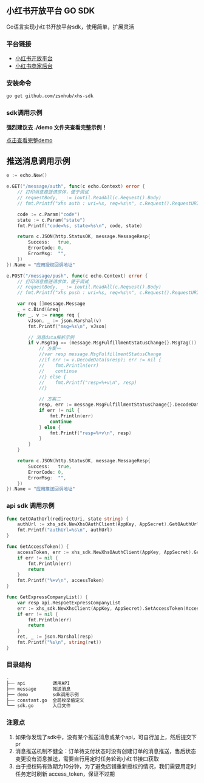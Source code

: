 ## 小红书开放平台 GO SDK

Go语言实现小红书开放平台sdk，使用简单，扩展灵活

### 平台链接

- [小红书开放平台](https://open.xiaohongshu.com/home?from=/application/subscribeMsg)
- [小红书商家后台](https://customer.xiaohongshu.com/login?service=https://ark.xiaohongshu.com/ark/login)

### 安装命令

```sh
go get github.com/zsmhub/xhs-sdk
```

### sdk调用示例

**强烈建议去 ./demo 文件夹查看完整示例！**

[点击查看完整demo](https://github.com/zsmhub/xhs-sdk/tree/main/demo)

## 推送消息调用示例

```go
e := echo.New()

e.GET("/message/auth", func(c echo.Context) error {
    // 打印消息推送请求体，便于调试
    // requestBody, _ := ioutil.ReadAll(c.Request().Body)
    // fmt.Printf("xhs auth : uri=%s, req=%s\n", c.Request().RequestURI, string(requestBody))

    code := c.Param("code")
    state := c.Param("state")
    fmt.Printf("code=%s, state=%s\n", code, state)

    return c.JSON(http.StatusOK, message.MessageResp{
        Success:   true,
        ErrorCode: 0,
        ErrorMsg:  "",
    })
}).Name = "应用授权回调地址"

e.POST("/message/push", func(c echo.Context) error {
    // 打印消息推送请求体，便于调试
    // requestBody, _ := ioutil.ReadAll(c.Request().Body)
    // fmt.Printf("xhs push : uri=%s, req=%s\n", c.Request().RequestURI, string(requestBody))

    var req []message.Message
    _ = c.Bind(&req)
    for _, v := range req {
        vJson, _ := json.Marshal(v)
        fmt.Printf("msg=%s\n", vJson)

        // 消息data解析示例
        if v.MsgTag == (message.MsgFulfillmentStatusChange{}.MsgTag()) {
            // 方案一
            //var resp message.MsgFulfillmentStatusChange
            //if err := v.DecodeData(&resp); err != nil {
            //    fmt.Println(err)
            //    continue
            //} else {
            //    fmt.Printf("resp=%+v\n", resp)
            //}

            // 方案二
            resp, err := message.MsgFulfillmentStatusChange{}.DecodeData(v.Data)
            if err != nil {
                fmt.Println(err)
                continue
            } else {
                fmt.Printf("resp=%+v\n", resp)
            }
        }
    }

    return c.JSON(http.StatusOK, message.MessageResp{
        Success:   true,
        ErrorCode: 0,
        ErrorMsg:  "",
    })
}).Name = "应用推送回调地址"
```

### api sdk 调用示例

```go
func GetOAuthUrl(redirectUri, state string) {
	authUrl := xhs_sdk.NewXhsOAuthClient(AppKey, AppSecret).GetOAuthUrl(redirectUri, state)
	fmt.Printf("authUrl=%s\n", authUrl)
}

func GetAccessToken() {
	accessToken, err := xhs_sdk.NewXhsOAuthClient(AppKey, AppSecret).GetAccessToken(Code)
	if err != nil {
		fmt.Println(err)
		return
	}
	fmt.Printf("%+v\n", accessToken)
}

func GetExpressCompanyList() {
	var resp api.RespGetExpressCompanyList
	err := xhs_sdk.NewXhsClient(AppKey, AppSecret).SetAccessToken(AccessToken).Post(api.ReqGetExpressCompanyList{}, &resp)
	if err != nil {
		fmt.Println(err)
		return
	}
	ret, _ := json.Marshal(resp)
	fmt.Printf("%s\n", string(ret))
}
```

### 目录结构

```sh
.
├── api          调用API
├── message      推送消息
├── demo         sdk调用示例
├── constant.go  全局枚举值定义
└── sdk.go       入口文件
```

### 注意点

1. 如果你发现了sdk中，没有某个推送消息或某个api，可自行加上，然后提交下pr
2. 消息推送机制不健全：订单待支付状态时没有创建订单的消息推送，售后状态变更没有消息推送，需要自行用定时任务轮询小红书接口获取
3. 由于授权码有效期为10分钟，为了避免店铺重新授权的情况，我们需要用定时任务定时刷新 access_token，保证不过期